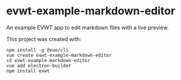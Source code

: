 # evwt-example-markdown-editor

An example EVWT app to edit markdown files with a live preview.

This project was created with:

```
npm install -g @vue/cli
vue create evwt-example-markdown-editor
cd evwt-example-markdown-editor
vue add electron-builder
npm install evwt
```


